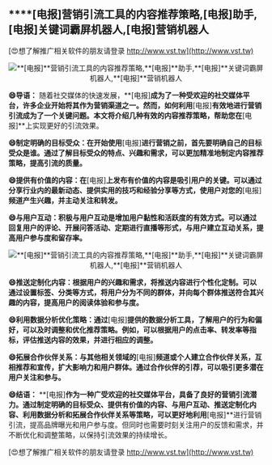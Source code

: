 ## ****[电报]**营销引流工具的内容推荐策略,**[电报]**助手,**[电报]**关键词霸屏机器人,**[电报]**营销机器人**

[😍想了解推广相关软件的朋友请登录 http://www.vst.tw](http://www.vst.tw)

 <center><img src="https://vst.tw/MP4/tuiguang/png/0.png" alt="**[电报]**营销引流工具的内容推荐策略,**[电报]**助手,**[电报]**关键词霸屏机器人,**[电报]**营销机器人"></center>

**😄导语：**
随着社交媒体的快速发展，**[电报]**成为了一种受欢迎的社交媒体平台，许多企业开始将其作为营销渠道之一。然而，如何利用**[电报]**有效地进行营销引流成为了一个关键问题。本文将介绍几种有效的内容推荐策略，帮助您在**[电报]**上实现更好的引流效果。

**😄制定明确的目标受众：在开始使用**[电报]**进行营销之前，首先要明确自己的目标受众是谁。通过了解目标受众的特点、兴趣和需求，可以更加精准地制定内容推荐策略，提高引流的质量。**

**😄提供有价值的内容：在**[电报]**上发布有价值的内容是吸引用户的关键。可以通过分享行业内的最新动态、提供实用的技巧和经验分享等方式，使用户对您的**[电报]**频道产生兴趣，并主动关注和转发。**

**😄与用户互动：积极与用户互动是增加用户黏性和活跃度的有效方式。可以通过回复用户的评论、开展问答活动、定期进行直播等形式，与用户建立互动关系，提高用户参与度和留存率。**

 <center><img src="https://vst.tw/MP4/tuiguang/png/8.png" alt="**[电报]**营销引流工具的内容推荐策略,**[电报]**助手,**[电报]**关键词霸屏机器人,**[电报]**营销机器人"></center>

**😄推送定制化内容：根据用户的兴趣和需求，将推送内容进行个性化定制。可以通过设置标签、分类等方式，将用户分为不同的群体，并向每个群体推送符合其兴趣的内容，提高用户的阅读体验和参与度。**

**😄利用数据分析优化策略：通过**[电报]**提供的数据分析工具，了解用户的行为和偏好，可以及时调整和优化推荐策略。例如，可以根据用户的点击率、转发率等指标，评估推送内容的效果，并进行相应的调整。**

**😄拓展合作伙伴关系：与其他相关领域的**[电报]**频道或个人建立合作伙伴关系，互相推荐和宣传，扩大影响力和用户群体。通过合作伙伴的引荐，可以吸引更多潜在用户关注和参与。**

**😄结语：**
**[电报]**作为一种广受欢迎的社交媒体平台，具备了良好的营销引流潜力。通过制定明确的目标受众、提供有价值的内容、与用户互动、推送定制化内容、利用数据分析和拓展合作伙伴关系等策略，可以更好地利用**[电报]**进行营销引流，提高品牌曝光和用户参与度。但同时也需要时刻关注用户的反馈和需求，并不断优化和调整策略，以保持引流效果的持续增长。

[😍想了解推广相关软件的朋友请登录 http://www.vst.tw](http://www.vst.tw)



